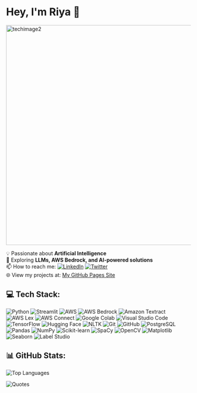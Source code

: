 # Hey, I'm Riya 👋

<img alt="techimage2" src="https://github.com/user-attachments/assets/a7b8876a-989a-42f4-8b54-28774d363c5a" width="600" />

💡 Passionate about **Artificial Intelligence**  
🚀 Exploring **LLMs, AWS Bedrock, and AI-powered solutions**  
📫 How to reach me: [![LinkedIn](https://img.shields.io/badge/-LinkedIn-blue?style=flat-square&logo=linkedin)](https://www.linkedin.com/in/riyageorgek) 
[![Twitter](https://img.shields.io/badge/-Twitter-blue?style=flat-square&logo=twitter)](https://twitter.com/riyageorgek)   
🌐 View my projects at:  [My GitHub Pages Site](https://riyageorgek.github.io/)




## 💻 Tech Stack: 
![Python](https://img.shields.io/badge/-Python-3776AB?style=flat-square&logo=python&logoColor=white)
![Streamlit](https://img.shields.io/badge/-Streamlit-FF4B4B?style=flat-square&logo=streamlit&logoColor=white)
![AWS](https://img.shields.io/badge/-AWS-232F3E?style=flat-square&logo=amazonaws&logoColor=white)
![AWS Bedrock](https://img.shields.io/badge/-AWS%20Bedrock-FF9900?style=flat-square&logo=amazonaws&logoColor=white)
![Amazon Textract](https://img.shields.io/badge/-Textract-FF9900?style=flat-square&logo=amazonaws&logoColor=white)
![AWS Lex](https://img.shields.io/badge/-Lex-232F3E?style=flat-square&logo=amazonaws&logoColor=white)
![AWS Connect](https://img.shields.io/badge/-Connect-FF9900?style=flat-square&logo=amazonaws&logoColor=white)
![Google Colab](https://img.shields.io/badge/-Google%20Colab-F9AB00?style=flat-square&logo=googlecolab&logoColor=white)
![Visual Studio Code](https://img.shields.io/badge/-VS%20Code-007ACC?style=flat-square&logo=visualstudiocode&logoColor=white)
![TensorFlow](https://img.shields.io/badge/-TensorFlow-FF6F00?style=flat-square&logo=tensorflow&logoColor=white)
![Hugging Face](https://img.shields.io/badge/-Hugging%20Face-FFCC00?style=flat-square&logo=huggingface&logoColor=white)
![NLTK](https://img.shields.io/badge/-NLTK-02569B?style=flat-square&logo=python&logoColor=white)
![Git](https://img.shields.io/badge/-Git-F05032?style=flat-square&logo=git&logoColor=white)
![GitHub](https://img.shields.io/badge/-GitHub-181717?style=flat-square&logo=github&logoColor=white)
![PostgreSQL](https://img.shields.io/badge/-PostgreSQL-4479A1?style=flat-square&logo=postgresql&logoColor=white)
![Pandas](https://img.shields.io/badge/-Pandas-150458?style=flat-square&logo=pandas&logoColor=white)
![NumPy](https://img.shields.io/badge/-NumPy-013243?style=flat-square&logo=numpy&logoColor=white)
![Scikit-learn](https://img.shields.io/badge/-Scikit--learn-F7931E?style=flat-square&logo=scikit-learn&logoColor=white)
![SpaCy](https://img.shields.io/badge/-SpaCy-09A3D5?style=flat-square&logo=spacy&logoColor=white)
![OpenCV](https://img.shields.io/badge/-OpenCV-5C3EE8?style=flat-square&logo=opencv&logoColor=white)
![Matplotlib](https://img.shields.io/badge/-Matplotlib-11557C?style=flat-square)
![Seaborn](https://img.shields.io/badge/-Seaborn-2E4C6D?style=flat-square)
![Label Studio](https://img.shields.io/badge/-Label%20Studio-9146FF?style=flat-square)

## 📊 GitHub Stats:  
<!-- ![Profile Views](https://komarev.com/ghpvc/?username=riyageorgek&color=blue)

 ![GitHub Followers](https://img.shields.io/github/followers/riyageorgek?style=flat-square)
![GitHub Stats](https://github-readme-stats-git-masterrstaa-rickstaa.vercel.app/api?username=riyageorgek&show_icons=true&theme=tokyonight) 
![GitHub Activity Graph](https://github-readme-activity-graph.vercel.app/graph?username=riyageorgek&theme=tokyo-night) -->

![Top Languages](https://github-readme-stats.vercel.app/api/top-langs/?username=riyageorgek&theme=dark&hide_border=false&include_all_commits=false&count_private=true&layout=compact)


<!-- ![GitHub Streak](https://github-readme-streak-stats.herokuapp.com/?user=riyageorgek&theme=tokyonight)

![GitHub Trophies](https://github-profile-trophy.vercel.app/?username=riyageorgek&theme=tokyonight)

 ![Top Languages](https://github-readme-stats.vercel.app/api/top-langs/?username=riyageorgek&theme=tokyonight) -->
<!-- ![Jokes](https://readme-jokes.vercel.app/api) -->

![Quotes](https://quotes-github-readme.vercel.app/api?type=horizontal&theme=radical)



